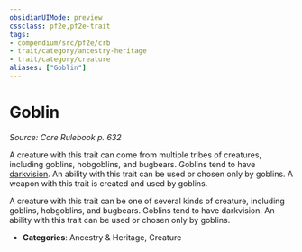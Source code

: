 ```yaml
---
obsidianUIMode: preview
cssclass: pf2e,pf2e-trait
tags:
- compendium/src/pf2e/crb
- trait/category/ancestry-heritage
- trait/category/creature
aliases: ["Goblin"]
---
```

# Goblin  
*Source: Core Rulebook p. 632*  

A creature with this trait can come from multiple tribes of creatures, including goblins, hobgoblins, and bugbears. Goblins tend to have [darkvision](Reference/Rules/Abilities/darkvision.md). An ability with this trait can be used or chosen only by goblins. A weapon with this trait is created and used by goblins.

A creature with this trait can be one of several kinds of creature, including goblins, hobgoblins, and bugbears. Goblins tend to have darkvision. An ability with this trait can be used or chosen only by goblins.

- **Categories**: Ancestry & Heritage, Creature